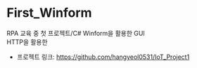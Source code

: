 # First_Winform
 RPA 교육 중 첫 프로젝트/C# Winform을 활용한 GUI<br>
 HTTP을 활용한 
* 프로젝트 링크: <https://github.com/hangyeol0531/IoT_Project1>
